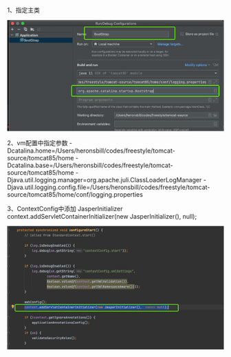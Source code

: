 
1、指定主类

![img.png](img.png)

2、vm配置中指定参数
-Dcatalina.home=/Users/heronsbill/codes/freestyle/tomcat-source/tomcat85/home
-Dcatalina.base=/Users/heronsbill/codes/freestyle/tomcat-source/tomcat85/home
-Djava.util.logging.manager=org.apache.juli.ClassLoaderLogManager
-Djava.util.logging.config.file=/Users/heronsbill/codes/freestyle/tomcat-source/tomcat85/home/conf/logging.properties

3、ContextConfig中添加 JasperInitializer
context.addServletContainerInitializer(new JasperInitializer(), null);

![img_1.png](img_1.png)
